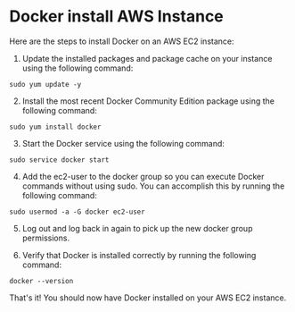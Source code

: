 # Docker install AWS Instance
Here are the steps to install Docker on an AWS EC2 instance:

1. Update the installed packages and package cache on your instance using the following command:
```
sudo yum update -y
```

2. Install the most recent Docker Community Edition package using the following command:
```
sudo yum install docker
```

3. Start the Docker service using the following command:
```
sudo service docker start
```

4. Add the ec2-user to the docker group so you can execute Docker commands without using sudo. You can accomplish this by running the following command:
```
sudo usermod -a -G docker ec2-user
```

5. Log out and log back in again to pick up the new docker group permissions.

6. Verify that Docker is installed correctly by running the following command:
```
docker --version
```

That's it! You should now have Docker installed on your AWS EC2 instance.